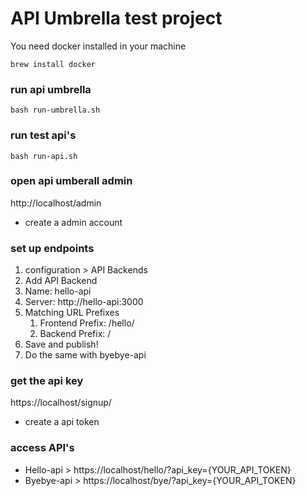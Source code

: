 # API Umbrella test project

You need docker installed in your machine
```
brew install docker
```

### run api umbrella
```
bash run-umbrella.sh
```

### run test api's
```
bash run-api.sh
```

### open api umberall admin
http://localhost/admin 
- create a admin account

### set up endpoints
1) configuration > API Backends
2) Add API Backend
3) Name: hello-api
4) Server: http://hello-api:3000
5) Matching URL Prefixes
    1) Frontend Prefix: /hello/
    2) Backend Prefix: /
6) Save and publish!
7) Do the same with byebye-api

### get the api key
https://localhost/signup/ 
 - create a api token

### access API's
- Hello-api > https://localhost/hello/?api_key={YOUR_API_TOKEN}
- Byebye-api > https://localhost/bye/?api_key={YOUR_API_TOKEN}